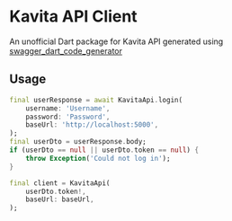 <!-- 
This README describes the package. If you publish this package to pub.dev,
this README's contents appear on the landing page for your package.

For information about how to write a good package README, see the guide for
[writing package pages](https://dart.dev/guides/libraries/writing-package-pages). 

For general information about developing packages, see the Dart guide for
[creating packages](https://dart.dev/guides/libraries/create-library-packages)
and the Flutter guide for
[developing packages and plugins](https://flutter.dev/developing-packages). 
-->

# Kavita API Client

An unofficial Dart package for Kavita API generated using [swagger_dart_code_generator](https://pub.dev/packages/swagger_dart_code_generator)

## Usage

```dart
final userResponse = await KavitaApi.login(
    username: 'Username',
    password: 'Password',
    baseUrl: 'http://localhost:5000',
);
final userDto = userResponse.body;
if (userDto == null || userDto.token == null) {
    throw Exception('Could not log in');
}

final client = KavitaApi(
    userDto.token!,
    baseUrl: baseUrl,
);
```
